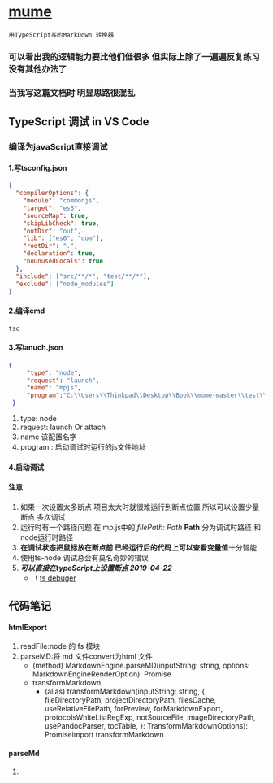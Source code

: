 # [mume](https://github.com/shd101wyy/mume)
    用TypeScript写的MarkDown 转换器
### 可以看出我的逻辑能力要比他们低很多 但实际上除了一遍遍反复练习 没有其他办法了
### 当我写这篇文档时 明显思路很混乱

## TypeScript 调试 in VS Code
### 编译为javaScript直接调试 
#### 1.写tsconfig.json
```json
{
  "compilerOptions": {
    "module": "commonjs",
    "target": "es6",
    "sourceMap": true,
    "skipLibCheck": true,
    "outDir": "out",
    "lib": ["es6", "dom"],
    "rootDir": ".",
    "declaration": true,
    "noUnusedLocals": true
  },
  "include": ["src/**/*", "test/**/*"],
  "exclude": ["node_modules"]
}
```
#### 2.编译cmd
```
tsc
```
#### 3.写lanuch.json
```json
{
     "type": "node",
     "request": "launch",
     "name": "mpjs",
     "program":"C:\\Users\\Thinkpad\\Desktop\\Book\\mume-master\\test\\usage\\mp.js"
 }
```
1. type: node 
2. request: launch Or attach 
3. name 该配置名字
4. program : 启动调试时运行的js文件地址 
#### 4.启动调试

#### 注意
1. 如果一次设置太多断点 项目太大时就很难运行到断点位置 所以可以设置少量断点 多次调试
2. 运行时有一个路径问题 在 mp.js中的 *filePath: Path*  **Path** 分为调试时路径 和node运行时路径
3. **在调试状态把鼠标放在断点前 已经运行后的代码上可以查看变量值**十分智能 
4. 使用ts-node 调试总会有莫名奇妙的错误
5. ***可以直接在typeScript上设置断点 2019-04-22***
   + ！[ts debuger](debuger/typeScript-VSC.png)
## 代码笔记
#### htmlExport
1. readFile:node 的 fs 模块
2. parseMD:将 md 文件convert为html 文件
    + (method) MarkdownEngine.parseMD(inputString: string, options: MarkdownEngineRenderOption): Promise<MarkdownEngineOutput>
    + transformMarkdown
        + (alias) transformMarkdown(inputString: string, { fileDirectoryPath, projectDirectoryPath, filesCache, useRelativeFilePath, forPreview, forMarkdownExport, protocolsWhiteListRegExp, notSourceFile, imageDirectoryPath, usePandocParser, tocTable, }: TransformMarkdownOptions): Promise<TransformMarkdownOutput>import transformMarkdown
#### parseMd
1. 
